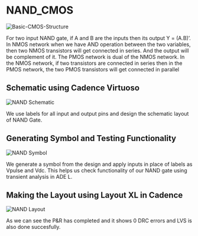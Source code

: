 # NAND_CMOS

![Basic-CMOS-Structure](https://github.com/SahilPrabhu/NAND_CMOS/assets/92974277/9fbb5c8a-e620-4e08-bce2-469bb9eff76b)

For two input NAND gate, if A and B are the inputs then its output Y = (A.B)’.
In NMOS network when we have AND operation between the two variables, then two NMOS transistors will get connected in series. And the output will be complement of it.
The PMOS network is dual of the NMOS network. In the NMOS network, if two transistors are connected in series then in the PMOS network, the two PMOS transistors will get connected in parallel

## Schematic using Cadence Virtuoso

![NAND Schematic](https://github.com/SahilPrabhu/NAND_CMOS/assets/92974277/704aaf18-f362-40d3-8ac3-aec5eb024006)

We use labels for all input and output pins and design the schematic layout of NAND Gate.

## Generating Symbol and Testing Functionality

![NAND Symbol](https://github.com/SahilPrabhu/NAND_CMOS/assets/92974277/3d0b2a37-6323-4d8e-a633-0ae59c4e1502)

We generate a symbol from the design and apply inputs in place of labels as Vpulse and Vdc. This helps us check functionality of our NAND gate using transient analysis in ADE L.
 
## Making the Layout using Layout XL in Cadence

![NAND Layout](https://github.com/SahilPrabhu/NAND_CMOS/assets/92974277/771617d8-29d8-47d7-93a0-0358d29a8d93)

As we can see the P&R has completed and it shows 0 DRC errors and LVS is also done succesfully.
